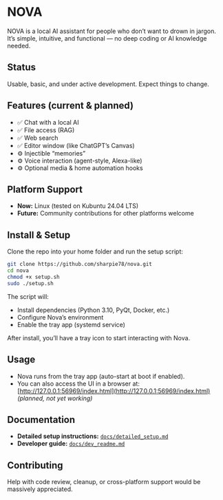 # NOVA  

NOVA is a local AI assistant for people who don’t want to drown in jargon. It’s simple, intuitive, and functional — no deep coding or AI knowledge needed.  

## Status  
Usable, basic, and under active development. Expect things to change.  

## Features (current & planned)  
- ✅ Chat with a local AI  
- ✅ File access (RAG)  
- ✅ Web search  
- ✅ Editor window (like ChatGPT’s Canvas)  
- ⚙️ Injectible “memories”  
- ⚙️ Voice interaction (agent-style, Alexa-like)  
- ⚙️ Optional media & home automation hooks  

## Platform Support  
- **Now:** Linux (tested on Kubuntu 24.04 LTS)  
- **Future:** Community contributions for other platforms welcome  

## Install & Setup  
Clone the repo into your home folder and run the setup script:  

```bash
git clone https://github.com/sharpie78/nova.git
cd nova
chmod +x setup.sh
sudo ./setup.sh
```  

The script will:  
- Install dependencies (Python 3.10, PyQt, Docker, etc.)  
- Configure Nova’s environment  
- Enable the tray app (systemd service)  

After install, you’ll have a tray icon to start interacting with Nova.  

## Usage  
- Nova runs from the tray app (auto-start at boot if enabled).  
- You can also access the UI in a browser at:  
  [http://127.0.0.1:56969/index.html](http://127.0.0.1:56969/index.html) *(planned, not yet working)*  

## Documentation  
- **Detailed setup instructions:** [`docs/detailed_setup.md`](docs/detailed_setup.md)  
- **Developer guide:** [`docs/dev_readme.md`](docs/dev_readme.md)  

## Contributing  
Help with code review, cleanup, or cross-platform support would be massively appreciated.  
